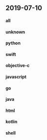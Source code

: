 ## 2019-07-10

#### all

#### unknown

#### python

#### swift

#### objective-c

#### javascript

#### go

#### java

#### html

#### kotlin

#### shell
